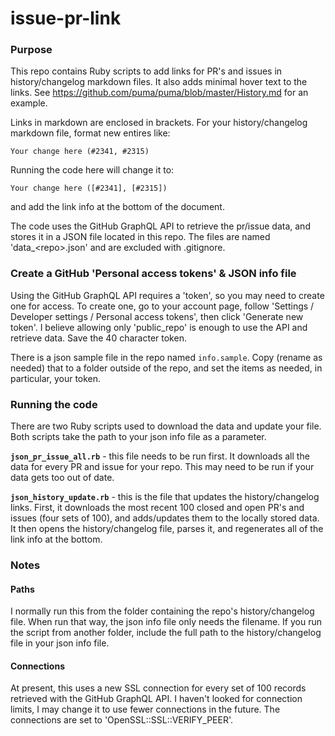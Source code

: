 # issue-pr-link

### Purpose

This repo contains Ruby scripts to add links for PR's and issues in history/changelog markdown files.  It also adds minimal hover text to the links.  See https://github.com/puma/puma/blob/master/History.md for an example.

Links in markdown are enclosed in brackets.  For your history/changelog markdown file, format new entires like:
```
Your change here (#2341, #2315)
```

Running the code here will change it to:
```
Your change here ([#2341], [#2315])
```
and add the link info at the bottom of the document.

The code uses the GitHub GraphQL API to retrieve the pr/issue data, and stores it in a JSON file located in this repo.  The files are named 'data_\<repo\>.json' and are excluded with .gitignore.


### Create a GitHub 'Personal access tokens' & JSON info file

Using the GitHub GraphQL API requires a 'token', so you may need to create one for access.  To create one, go to your account page, follow 'Settings / Developer settings / Personal access tokens', then click 'Generate new token'.  I believe allowing only 'public_repo' is enough to use the API and retrieve data.  Save the 40 character token.

There is a json sample file in the repo named `info.sample`.  Copy (rename as needed) that to a folder outside of the repo, and set the items as needed, in particular, your token.

### Running the code

There are two Ruby scripts used to download the data and update your file.  Both scripts take the path to your json info file as a parameter.

**`json_pr_issue_all.rb`** - this file needs to be run first. It downloads all the data for every PR and issue for your repo.  This may need to be run if your data gets too out of date.

**`json_history_update.rb`** - this is the file that updates the history/changelog links.  First, it downloads the most recent 100 closed and open PR's and issues (four sets of 100), and adds/updates them to the locally stored data. It then opens the history/changelog file, parses it, and regenerates all of the link info at the bottom.

### Notes

#### Paths

I normally run this from the folder containing the repo's history/changelog file.  When run that way, the json info file only needs the filename.  If you run the script from another folder, include the full path to the history/changelog file in your json info file.

#### Connections

At present, this uses a new SSL connection for every set of 100 records retrieved with the GitHub GraphQL API.  I haven't looked for connection limits, I may change it to use fewer connections in the future.  The connections are set to 'OpenSSL::SSL::VERIFY_PEER'.
